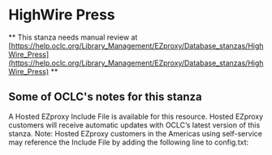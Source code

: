 # HighWire Press
** This stanza needs manual review at [https://help.oclc.org/Library_Management/EZproxy/Database_stanzas/HighWire_Press](https://help.oclc.org/Library_Management/EZproxy/Database_stanzas/HighWire_Press) **

## Some of OCLC's notes for this stanza

A Hosted EZproxy Include File is available for this resource. Hosted EZproxy customers will receive automatic updates with OCLC&rsquo;s latest version of this stanza. Note: Hosted EZproxy customers in the Americas using self-service may reference the Include File by adding the following line to config.txt:

&nbsp;

&nbsp;
